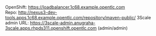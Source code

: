
OpenShift: https://loadbalancer.1c68.example.opentlc.com  
Repo: http://nexus3-dev-tools.apps.1c68.example.opentlc.com/repository/maven-public/
3Scale admin URL: https://3scale-admin.anugraha-3scale.apps.rhpds311.openshift.opentlc.com   (admin/admin)  
